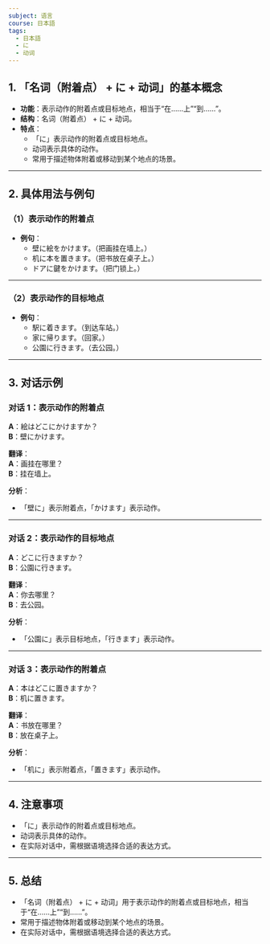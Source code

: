 ```yaml
---
subject: 语言
course: 日本語
tags:
  - 日本語
  - に
  - 动词
---
```


## 1. **「名词（附着点） + に + 动词」的基本概念**

- **功能**：表示动作的附着点或目标地点，相当于“在……上”“到……”。
- **结构**：名词（附着点） + に + 动词。
- **特点**：
  - 「に」表示动作的附着点或目标地点。
  - 动词表示具体的动作。
  - 常用于描述物体附着或移动到某个地点的场景。

---

## 2. **具体用法与例句**

### （1）**表示动作的附着点**
- **例句**：
  - 壁に絵をかけます。（把画挂在墙上。）
  - 机に本を置きます。（把书放在桌子上。）
  - ドアに鍵をかけます。（把门锁上。）

---

### （2）**表示动作的目标地点**
- **例句**：
  - 駅に着きます。（到达车站。）
  - 家に帰ります。（回家。）
  - 公園に行きます。（去公园。）

---

## 3. **对话示例**

### 对话 1：表示动作的附着点
**A**：絵はどこにかけますか？  
**B**：壁にかけます。

**翻译**：  
**A**：画挂在哪里？  
**B**：挂在墙上。

**分析**：
- 「壁に」表示附着点，「かけます」表示动作。

---

### 对话 2：表示动作的目标地点
**A**：どこに行きますか？  
**B**：公園に行きます。

**翻译**：  
**A**：你去哪里？  
**B**：去公园。

**分析**：
- 「公園に」表示目标地点，「行きます」表示动作。

---

### 对话 3：表示动作的附着点
**A**：本はどこに置きますか？  
**B**：机に置きます。

**翻译**：  
**A**：书放在哪里？  
**B**：放在桌子上。

**分析**：
- 「机に」表示附着点，「置きます」表示动作。

---

## 4. **注意事项**
- 「に」表示动作的附着点或目标地点。
- 动词表示具体的动作。
- 在实际对话中，需根据语境选择合适的表达方式。

---

## 5. **总结**
- 「名词（附着点） + に + 动词」用于表示动作的附着点或目标地点，相当于“在……上”“到……”。
- 常用于描述物体附着或移动到某个地点的场景。
- 在实际对话中，需根据语境选择合适的表达方式。